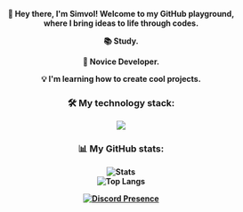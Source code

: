 <div align="center">
<b><p>👋    Hey there, I'm Simvol! Welcome to my GitHub playground,<br/>where I bring ideas to life through codes.</p><b>
<b><p>📚    Study.</p><b>
<b><p>🚀    Novice Developer.</p></b>
<b><p>💡    I'm learning how to create cool projects.</p></b>

### 🛠 My technology stack:
<img src="https://skillicons.dev/icons?i=js,discord&perline=5">

### 📊 My GitHub stats:
![Stats](https://github-readme-stats.vercel.app/api?username=S1mvolxD&show_icons=true&theme=radical)  
![Top Langs](https://github-readme-stats.vercel.app/api/top-langs/?username=S1mvolxD&layout=compact&theme=radical)  

[![Discord Presence](https://lanyard.cnrad.dev/api/909786248145698876)](https://discord.com/users/909786248145698876)
</div>
